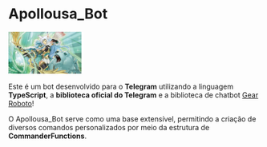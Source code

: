 <h1>Apollousa_Bot</h1>

<img src="assets/icon.png" alt="Apollousa Bot Icon" style="width: 150px; height: auto;" />

<p>
  Este é um bot desenvolvido para o <strong>Telegram</strong> utilizando a linguagem <strong>TypeScript</strong>,
  a <strong>biblioteca oficial do Telegram</strong> e a biblioteca de chatbot 
  <a href="https://github.com/gear-robot/gear" target="_blank" rel="noopener noreferrer">Gear Roboto</a>!
</p>

<p>
  O Apollousa_Bot serve como uma base extensível, permitindo a criação de diversos comandos personalizados
  por meio da estrutura de <strong>CommanderFunctions</strong>.
</p>